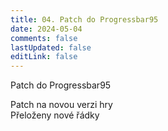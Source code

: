 ```yaml
---
title: 04. Patch do Progressbar95
date: 2024-05-04
comments: false
lastUpdated: false
editLink: false
---
```


<PBlogHeader>
Patch do Progressbar95
</PBlogHeader>


Patch na novou verzi hry <br />
Přeloženy nové řádky
